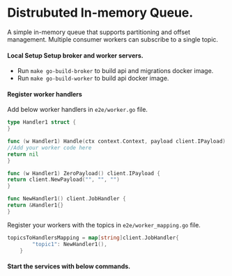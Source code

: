 # Distrubuted In-memory Queue.
A simple in-memory queue that supports partitioning and offset management. Multiple consumer workers can subscribe to a single topic.

#### Local Setup Setup broker and worker servers.

- Run `make go-build-broker` to build api and migrations docker image.
- Run `make go-build-worker` to build api docker image.

#### Register worker handlers
Add below worker handlers in `e2e/worker.go` file.
```go
type Handler1 struct {
}

func (w Handler1) Handle(ctx context.Context, payload client.IPayload) error {
//Add your worker code here
return nil
}

func (w Handler1) ZeroPayload() client.IPayload {
return client.NewPayload("", "", "")
}

func NewHandler1() client.JobHandler {
return &Handler1{}
}
```

Register your workers with the topics in `e2e/worker_mapping.go` file.
```go
topicsToHandlersMapping = map[string]client.JobHandler{
		"topic1": NewHandler1(),
	}
```
#### Start the services with below commands.